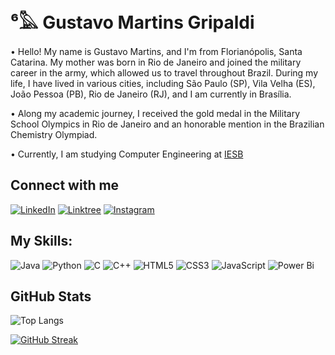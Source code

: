 # ⁶𓅓 Gustavo Martins Gripaldi 
• Hello! My name is Gustavo Martins, and I'm from Florianópolis, Santa Catarina. My mother was born in Rio de Janeiro and joined the military career in the army, which allowed us to travel throughout Brazil. During my life, I have lived in various cities, including São Paulo (SP), Vila Velha (ES), João Pessoa (PB), Rio de Janeiro (RJ), and I am currently in Brasília.

• Along my academic journey, I received the gold medal in the Military School Olympics in Rio de Janeiro and an honorable mention in the Brazilian Chemistry Olympiad.

• Currently, I am studying Computer Engineering at [IESB](https://www.iesb.br) 

## Connect with me
[![LinkedIn](https://img.shields.io/badge/LinkedIn-000?style=for-the-badge&logo=linkedin&logoColor=0E76A8)](https://www.linkedin.com/in/g2martins/)
[![Linktree](https://img.shields.io/badge/linktree-000000?style=for-the-badge&logo=linktree&logoColor=)](https://beacons.ai/g2martins/)
[![Instagram](https://img.shields.io/badge/Instagram-000?style=for-the-badge&logo=instagram)](https://www.instagram.com/_g2martins/?hl=pt-br)

## My Skills:
![Java](https://img.shields.io/badge/Java-000?style=for-the-badge&logo=java)
![Python](https://img.shields.io/badge/Python-000?style=for-the-badge&logo=python)
![C](https://img.shields.io/badge/C-000?style=for-the-badge&logo=c)
![C++](https://img.shields.io/badge/C%2B%2B-000?style=for-the-badge&logo=c%2B%2B&logoColor=00599C)
![HTML5](https://img.shields.io/badge/HTML5-000?style=for-the-badge&logo=html5)
![CSS3](https://img.shields.io/badge/CSS3-000?style=for-the-badge&logo=css3&logoColor=264CE4)
![JavaScript](https://img.shields.io/badge/JavaScript-000?style=for-the-badge&logo=javascript)
![Power Bi](https://img.shields.io/badge/power_bi-F2C811?style=for-the-badge&logo=powerbi&logoColor=black)

## GitHub Stats
![Top Langs](https://github-readme-stats-git-masterrstaa-rickstaa.vercel.app/api/top-langs/?username=G2Martins&bg_color=000&border_color=30A3DC&title_color=E94D5F&text_color=FFF)

[![GitHub Streak](https://streak-stats.demolab.com?user=G2Martins&theme=python-dark&border_radius=5)](https://git.io/streak-stats)
